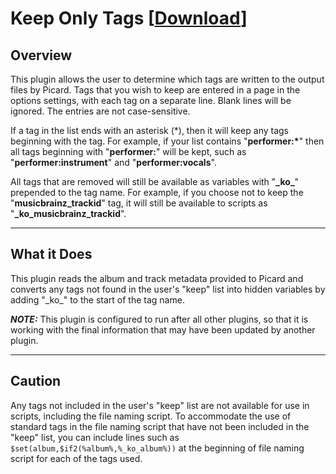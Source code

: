 # Keep Only Tags \[[Download](https://github.com/rdswift/picard-plugins/raw/2.0_RDS_Plugins/plugins/keep_only_tags/keep_only_tags.zip)\]

## Overview

This plugin allows the user to determine which tags are written to the
output files by Picard. Tags that you wish to keep are entered in a page
in the options settings, with each tag on a separate line. Blank lines
will be ignored. The entries are not case-sensitive.

If a tag in the list ends with an asterisk (\*), then it will keep any tags
beginning with the tag.  For example, if your list contains "**performer:\***"
then all tags beginning with "**performer:**" will be kept, such as
"**performer:instrument**" and "**performer:vocals**".

All tags that are removed will still be available as variables with "**\_ko\_**"
prepended to the tag name. For example, if you choose not to keep the
"**musicbrainz_trackid**" tag, it will still be available to scripts as
"**_ko_musicbrainz_trackid**".

---

## What it Does

This plugin reads the album and track metadata provided to Picard and converts
any tags not found in the user's "keep" list into hidden variables by adding
"\_ko\_" to the start of the tag name.

***NOTE:*** This plugin is configured to run after all other plugins, so that
it is working with the final information that may have been updated by another
plugin.

---

## Caution

Any tags not included in the user's "keep" list are not available for use in
scripts, including the file naming script.  To accommodate the use of standard
tags in the file naming script that have not been included in the "keep" list,
you can include lines such as ```$set(album,$if2(%album%,%_ko_album%))``` at
the beginning of file naming script for each of the tags used.
